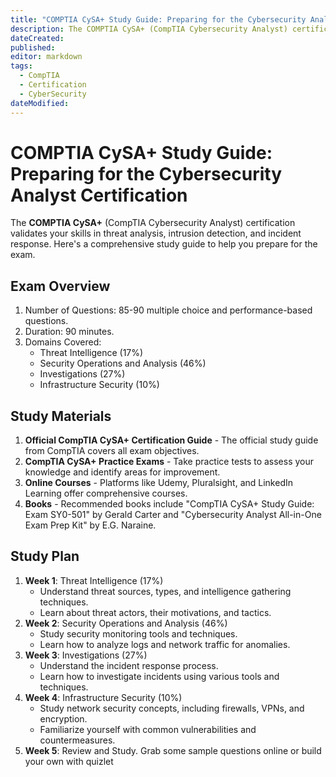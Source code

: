 ```yaml
---
title: "COMPTIA CySA+ Study Guide: Preparing for the Cybersecurity Analyst Certification"
description: The COMPTIA CySA+ (CompTIA Cybersecurity Analyst) certification validates your skills in threat analysis, intrusion detection, and incident response. Here's a comprehensive study guide to help you prepare for the exam.
dateCreated: 
published: 
editor: markdown
tags:
  - CompTIA
  - Certification
  - CyberSecurity
dateModified: 
---
```

# COMPTIA CySA+ Study Guide: Preparing for the Cybersecurity Analyst Certification

The **COMPTIA CySA+** (CompTIA Cybersecurity Analyst) certification validates your skills in threat analysis, intrusion detection, and incident response. Here's a comprehensive study guide to help you prepare for the exam.

## Exam Overview
1. Number of Questions: 85-90 multiple choice and performance-based questions.
2. Duration: 90 minutes.
3. Domains Covered:
   - Threat Intelligence (17%)
   - Security Operations and Analysis (46%)
   - Investigations (27%)
   - Infrastructure Security (10%)

## Study Materials
1. **Official CompTIA CySA+ Certification Guide** - The official study guide from CompTIA covers all exam objectives.
2. **CompTIA CySA+ Practice Exams** - Take practice tests to assess your knowledge and identify areas for improvement.
3. **Online Courses** - Platforms like Udemy, Pluralsight, and LinkedIn Learning offer comprehensive courses.
4. **Books** - Recommended books include "CompTIA CySA+ Study Guide: Exam SY0-501" by Gerald Carter and "Cybersecurity Analyst All-in-One Exam Prep Kit" by E.G. Naraine.

## Study Plan
1. **Week 1**: Threat Intelligence (17%)
   - Understand threat sources, types, and intelligence gathering techniques.
   - Learn about threat actors, their motivations, and tactics.
2. **Week 2**: Security Operations and Analysis (46%)
   - Study security monitoring tools and techniques.
   - Learn how to analyze logs and network traffic for anomalies.
3. **Week 3**: Investigations (27%)
   - Understand the incident response process.
   - Learn how to investigate incidents using various tools and techniques.
4. **Week 4**: Infrastructure Security (10%)
   - Study network security concepts, including firewalls, VPNs, and encryption.
   - Familiarize yourself with common vulnerabilities and countermeasures.
5. **Week 5**: Review and Study. Grab some sample questions online or build your own with quizlet 
